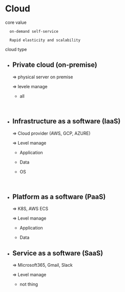 # Cloud

core value

```
  on-demand self-service

  Rapid elasticity and scalability
```

cloud type

- ## Private cloud (on-premise)

  => physical server on premise

  => levele manage

  - all

<br/>

- ## Infrastructure as a software (IaaS)

  => Cloud provider (AWS, GCP, AZURE)

  => Level manage

  - Application

  - Data

  - OS

<br/>

- ## Platform as a software (PaaS)

  => K8S, AWS ECS

  => Level manage

  - Application

  - Data

- ## Service as a software (SaaS)

  => Microsoft365, Gmail, Slack

  => Level manage

  - not thing
